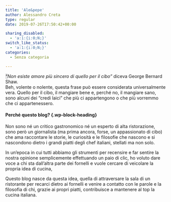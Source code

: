 ```yaml
---
title: 'Ale&pepe'
author: Alessandro Creta
type: regular
date: 2019-07-26T17:50:42+00:00

sharing_disabled:
  - 'a:1:{i:0;N;}'
switch_like_status:
  - 'a:1:{i:0;N;}'
categories:
  - Senza categoria

---
```

<span style="background-color:rgba(106,108,110,0.2);"><i>&#8220;</i></span>_Non esiste amore più sincero di quello per il cibo&#8221;_ diceva George Bernard Shaw.  
Beh, volente o nolente, questa frase può essere considerata universalmente vera. Quello per il cibo, il mangiare bene e, perché no, il mangiare sano, sono alcuni dei &#8220;credi laici&#8221; che più ci appartengono o che più vorremmo che ci appartenessero.

#### Perché questo blog? {.wp-block-heading}

Non sono né un critico gastronomico né un esperto di alta ristorazione, sono però un giornalista (ma prima ancora, forse, un appassionato di cibo) che ama raccontare le storie, le curiosità e le filosofie che nascono e si nascondono dietro i grandi piatti degli chef italiani, stellati ma non solo. 

In un&#8217;epoca in cui tutti abbiamo gli strumenti per recensire e far sentire la nostra opinione semplicemente effettuando un paio di clic, ho voluto dare voce a chi sta dall&#8217;altra parte dei fornelli e vuole cercare di veicolare la propria idea di cucina,

Questo blog nasce da questa idea, quella di attraversare la sala di un ristorante per recarci dietro ai fornelli e venire a contatto con le parole e la filosofia di chi, grazie ai propri piatti, contribuisce a mantenere al top la cucina italiana.